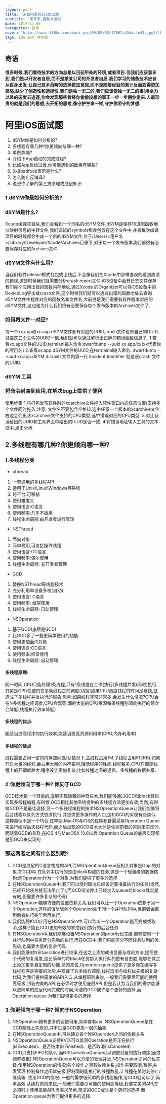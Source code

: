```yaml
---
layout: post
title: '来自阿里的iOS面试题'
subtitle: '来来来,查缺补漏啦'
date: 2017-11-06
categories: 技术
cover: 'http://bpic.588ku.com/back_pic/00/08/53/17562a43dac4e41.jpg!/fh/300/quality/90/unsharp/true/compress/true'
tags: iOS 安卓 客户端
---
```

## 寄语
#### 很多时候,我们看待技术的方向总是以目前所处的环境,或者项目.但我们应该意识到,我们是以开发者自居,而不是某某公司的开发者自居.我们学习的储备技术应该从自身出发.让自己技术范畴的选择更加宽阔,而不是随着经验的累计反而变得更加狭隘,缺少了创造性和选择性.我们是独一无二的,我们应该做独一无二的事!用全力以赴的态度去追逐,你会发现那些曾经你偷偷设想的事正一步一步朝你走来.人最珍贵的就是我们的思想,去开拓的思考,像守护生命一样,守护你坚守的梦想.

# 阿里iOS面试题
1. dSYM你是如何分析的?
2. 多线程有哪几种?你更倾向与哪一种?
3. 单例弊端?
4. 介绍下App启动的完成过程?
5. 比如App启动过慢,你可能想到的因素有哪些?
6. 0x8badfood表示是什么?
7. 怎么防止反编译?
8. 说说你了解的第三方原理或底层知识

### 1.dSYM你是如何分析的?
### dSYM是什么?
Xcode编译项目后,我们会看到一个同名的dSYM文件,dSYM是保存16进制函数地址映射信息的中转文件,我们调试的symbols都会包含在这个文件中,并且每次编译项目的时候都会生成一个新的dSYM文件,位于/Users/<用户名>/Library/Developer/Xcode/Archives目录下,对于每一个发布版本我们都很有必要保存对应的Archives文件.
### dSYM文件有什么用?
当我们软件release模式打包或上线后,不会像我们在Xcode中那样直观的看到崩溃的错误,这是时候我们就需要分析crash report文件,iOS设备中会有日志文件保存我们每个应用出错的函数内存地址,通过Xcode 的Organizer可以将iOS设备中的DeviceLog导出成crash文件,这个时候我们就可以通过出错的函数地址去查询dSYM文件中程序对应的函数名和文件名.大前提是我们需要有软件版本对应的dSYM文件,这也是为什么我们很有必要保存每个发布版本的Archives文件了.
### 如何将文件--对应?
每一个xx.app和xx.app.dSYM文件都有对应的UUID,crash文件也有自己的UUID,只要这三个文件的UUID一致,我们就可以通过解析出正确的错误函数信息了. 1.查看xx.app文件的UUID,termianl输入命令:dwarfdump --uuid xx.app/xx(xx代表你的项目名) 2.查看xx.app.dSYM文件的UUID,在termainal输入命名: dwarfdump --uuid xx.app.dSYM 3.crash 文件内第一行 Incident Identifier 就是该crash 文件的UUID.

### dSYM 工具
### 将命令封装到应用,在解决bug上提供了便利
使用步骤:1.将打包发布软件时的xcarchive文件拖入软件窗口内的任意位置(支持多个文件同时拖入,注意: 文件名不要包含空格)2.选中任意一个版本的xcarchive文件,右边会列出该xcarchive文件支持的CPU类型,选中错误对应的CPU类型. 3.对比错误给出的UUID和工具界面中给出的UUID是否一致. 4.将错误地址输入工具的文本框中,点击分析.

## 2.多线程有哪几种?你更倾向哪一种?
### 1.多线程分类
* pthread
 1. 一套通用的多线程API   
 2. 适用于Unix\Linux\Windows等系统 
 3. 跨平台.可移植
 4. 使用难度大
 5. 使用语言:C语言
 6. 使用频率:几乎不适用
 7. 线程生命周期:由开发者进行管理
* NSThread
 1. 面向对象
 2. 简单易用,可直接操作线程
 3. 使用语言:OC语言
 4. 使用频率:偶尔使用
 5. 线程生命周期: 有开发者管理
* GCD
 1. 替换NSThread等线程技术
 2. 充分利用率设备多核(自动)
 3. 使用语言: C语言
 4. 使用频率: 经常使用
 5. 线程生命周期: 自动管理
* NSOperation
 1. 基于GCD(底层是GCD)
 2. 比GCD多了一些更简单使用的功能
 3. 使用更加面向对象
 4. 使用语言:OC语言
 5. 使用频率:经常使用
 6. 线程生命周期: 自动管理

#### 多线程原理:
同一时间,CPU只能处理1条线程,只有1条线程在工作(执行)多线程并发(同时)执行,其实是CPU快速的在多条线程之前调度(切换)如果CPU调度线程的时间足够快,就造成了多线程并发执行的假象.思考:如果线程非常非常多,会发生什么情况?CPU会在N多线程之间调度,CPU会累死,消耗大量的CPU资源每条线程别调度执行的频次会降低(线程执行效率降低)

#### 多线程的优点:
能适当提高程序的执行效率,能适当提高资源利用率(CPU,内存利用率)

#### 多线程的缺点:
线程需要占用一定的内存空间(默认情况下,主线程占用1M,子线程占用512KB),如果开启大量的线程,会占用大量的内存空间,降低程序的性能,线程越多,CPU在调度线程上的开销就越大.程序设计更加复杂:比如线程之间的通信、多线程的数据共享.

### 2.你更倾向于哪一种? 倾向于GCD
GCD技术是一个轻量的,底层实现隐藏的神奇技术,我们能够通过GCD和block轻松实现多线程编程,有时候,GCD相比其他系统提供的多线程方法更加有效,当然,有时候GCD不是最佳选择,另一个多线程编程的技术NSOpreationQueue让我们能够将后台线程以队列方式依序执行,并提供更多操作的入口,这和GCD的实现有些类似.这种类似不是一个巧合,在早期,MacOS与iOS的程序都普遍采用Operation Queue 来进行编写后天线程代码,而之后出现的GCD技术大体是依照前者的原则来实现的,而随着GCD的普及,在iOS 4与MacOSX 10.6以后,Operation Queue的底层实现都是用GCD来实现的

### 那这两者之间有什么区别呢?
1. GCD是底层的C语言构成的API,而NSOperationQueue及相关对象是Objc的对象.在GCD中,在队列中执行的是由block构成的任务,这是一个轻量级的数据结构;而Operation作为一个对象,为我们提供了更多的选择
2. 在NSOperationQueue中,我们可以随时取消已经设定要准备执行的任务(当然,已经开始任务就无法阻止了),而GCD没法停止已经加入queue的block(其实是有的,但需要许多复杂的代码)
3. NSOperation能够方便的设置依赖关系,我们可以让一个Operation依赖于另一个Operation,这样的话尽管两个Operation处于同一个并行队列中,但前者会直到后者执行完毕后再执行.
4. 我们能将KVO应用在NSOperation中,可以监听一个Operation是否完成或取消,这样子能比GCD更加有效的掌控我们执行的后台任务.
5. 在NSOperation中,我们能够设置NSOperation的priority优先级,能够使同一个并行队列中任务区分先后的执行,而在GCD中,我们只能区分不同任务队列的优先级,也需要大量的复杂代码.
6. 我们能够对NSOperation进行继承,在这之上添加成语变量与成员方法,提高整个代码的复用度,这比简单的将block任务排入执行队列更有自由度,能够在其之上添加更多自定制的功能.总的来说,Operation queue提供了更多你在编写多线程程序是需要的功能,并隐藏了许多线程调度,线程取消与线程优先级的复杂代码,为我们提供简单的API入口.从编程原则来说,一般我们需要尽可能的使用高等级,封装完美的API,在必须时才使用底层API.但是我认为当我们的需求能够以更简单的底层代码完成的时候,简洁的GCD或许是个更好的选择,而Operation queue 为我们提供更多的选择.

### 3.你更倾向于哪一种? 倾向于NSOperation
1. NSOperation拥有更多的函数可用,具体查看api. NSOperationQueue是在GCD基础上实现的,只不过是GCD更高一层的抽象.
2. 在NSOperationQueue中,可以建立各个NSOperation之间的依赖关系.
3. NSOperationQueue支持KVO.可以监测Operation是否正在执行(isExecuted)、是否结束(isFinished)、是否取消(isCanceled)
4. GCD只支持FIFO的队列,而NSOperationQueue可以调整对垒的执行顺序(通过调整权重).NSOperationQueue可以方便的管理并发,NSOperation之间的优先级.使用NSOperation的情况:各个操作之间有依赖关系,操作需要取消,暂停,并发管理,控制操作之间优先级,限制同时能执行的线程数量.让线程在某时刻停止/继续等.  使用GCD的情况: 一般的需求很简单的多线程操作,用GCD就可以了,简单高效.从编程原则来说,一般我们需要尽可能的使用高等级,封装完美的API,在必须时才使用底层API.当需求简单,简洁的GCD或许是个更好的选择,而Operation queue为我们提供更多的选择.



